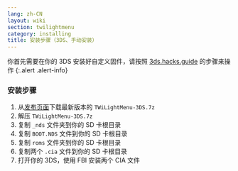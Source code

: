 ```yaml
---
lang: zh-CN
layout: wiki
section: twilightmenu
category: installing
title: 安装步骤（3DS、手动安装）
---
```


你首先需要在你的 3DS 安装好自定义固件，请按照 [3ds.hacks.guide](https://3ds.hacks.guide) 的步骤来操作
{:.alert .alert-info}

### 安装步骤
1. 从[发布页面](https://github.com/DS-Homebrew/TWiLightMenu/releases)下载最新版本的 `TWiLightMenu-3DS.7z`
1. 解压 `TWiLightMenu-3DS.7z`
1. 复制 `_nds` 文件夹到你的 SD 卡根目录
1. 复制 `BOOT.NDS` 文件到你的 SD 卡根目录
1. 复制 `roms` 文件夹到你的 SD 卡根目录
1. 复制两个 `.cia` 文件到你的 SD 卡根目录
1. 打开你的 3DS，使用 FBI 安装两个 CIA 文件
